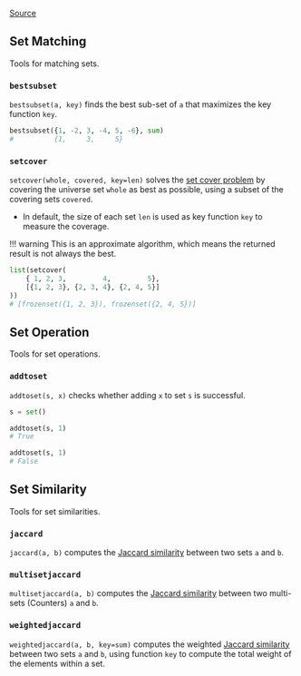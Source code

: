 [Source](https://github.com/chuanconggao/extratools/blob/master/extratools/settools.py)

## Set Matching

Tools for matching sets.

### `bestsubset`

`bestsubset(a, key)` finds the best sub-set of `a` that maximizes the key function `key`.

``` python
bestsubset({1, -2, 3, -4, 5, -6}, sum)
#          {1,     3,     5}
```

### `setcover`

`setcover(whole, covered, key=len)` solves the [set cover problem](https://en.wikipedia.org/wiki/Set_cover_problem) by covering the universe set `whole` as best as possible, using a subset of the covering sets `covered`.

- In default, the size of each set `len` is used as key function `key` to measure the coverage.

!!! warning
    This is an approximate algorithm, which means the returned result is not always the best.

``` python
list(setcover(
    { 1, 2, 3,         4,         5},
    [{1, 2, 3}, {2, 3, 4}, {2, 4, 5}]
))
# [frozenset({1, 2, 3}), frozenset({2, 4, 5})]
```

## Set Operation

Tools for set operations.

### `addtoset`

`addtoset(s, x)` checks whether adding `x` to set `s` is successful.

``` python
s = set()

addtoset(s, 1)
# True

addtoset(s, 1)
# False
```

## Set Similarity

Tools for set similarities.

### `jaccard`

`jaccard(a, b)` computes the [Jaccard similarity](https://en.wikipedia.org/wiki/Jaccard_index) between two sets `a` and `b`.

### `multisetjaccard`

`multisetjaccard(a, b)` computes the [Jaccard similarity](https://en.wikipedia.org/wiki/Jaccard_index) between two multi-sets (Counters) `a` and `b`.

### `weightedjaccard`

`weightedjaccard(a, b, key=sum)` computes the weighted [Jaccard similarity](https://en.wikipedia.org/wiki/Jaccard_index) between two sets `a` and `b`, using function `key` to compute the total weight of the elements within a set.
